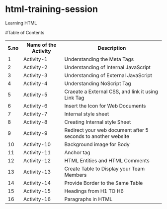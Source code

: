 # html-training-session
Learning HTML

#Table of Contents

<table>
  <tr>
    <th>S.no</th>
    <th>Name of the Activity</th>
      <th>Description</th>
    
  </tr>
  <tr>
    <td>1</td>
    <td>Activity-1</td>
    <td>Understanding the Meta Tags</td>
  </tr>
  <tr>
    <td>2</td>
    <td>Activity-2</td>
    <td>Understanding of Internal JavaScript</td>
  </tr>
  
  <tr>
    <td>3</td>
    <td>Activity-3</td>
    <td>Understanding of External JavaScript</td>
  </tr>
  <tr>
    <td>4</td>
    <td>Activity-4</td>
    <td>Understanding NoScript Tag</td>

  </tr>
  <tr>
    <td>5</td>
    <td>Activity-5</td>
    <td>Craeate a External CSS, and link it using Link Tag</td>
  </tr>
    <tr>
   <td>6</td>
    <td>Activity-6</td>
    <td>Insert the Icon for Web Documents</td>
  </tr>
   <tr>
<td>7</td>
    <td>Activity-7</td>
    <td>Internal style sheet</td>
  </tr>
   <tr>
  <td>8</td>
    <td>Activity-8</td>

<td>Creating Internal style Sheet</td>
  </tr>
<tr>
   <td>9</td>
    <td>Activity-9</td>
    <td>Redirect your web document after 5 seconds to another website</td>
  </tr>
  <tr>
   <td>10</td>
    <td>Activity-10</td>
    <td>Background image for Body</td>
  </tr>
  <tr>
   <td>11</td>
    <td>Activity-11</td>
    <td>Anchor tag</td>
  </tr>
  <tr>
   <td>12</td>
    <td>Activity-12</td>
    <td>HTML Entities and HTML Comments</td>
  </tr>
  <tr>
   <td>13</td>
    <td>Activity-13</td>
    <td>Create Table to Display your Team Members</td>
  </tr>
  <tr>
   <td>14</td>
    <td>Activity-14</td>
    <td>Provide Border to the Same Table </td>
  </tr>
  <tr>
   <td>15</td>
    <td>Activity-15</td>
    <td>Headings from H1 TO H6</td>
  </tr>
  <tr>
   <td>16</td>
    <td>Activity-16</td>
    <td>Paragraphs in HTML</td>
  </tr>
  </tr>
</table>
